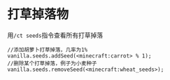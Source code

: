 # 打草掉落物



用`/ct seeds`指令查看所有打草掉落

```text
//添加胡萝卜打草掉落，几率为1%
vanilla.seeds.addSeed(<minecraft:carrot> % 1);
//删除某个打草掉落，例子为小麦种子
vanilla.seeds.removeSeed(<minecraft:wheat_seeds>);
```

